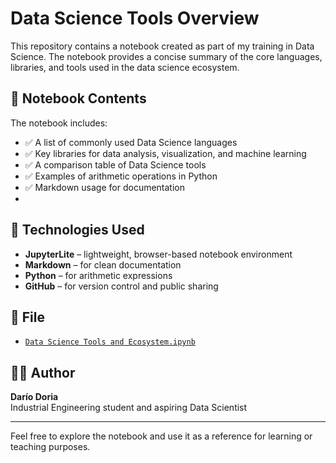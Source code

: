 # Data Science Tools Overview

This repository contains a notebook created as part of my training in Data Science. The notebook provides a concise summary of the core languages, libraries, and tools used in the data science ecosystem.

## 📘 Notebook Contents

The notebook includes:

- ✅ A list of commonly used Data Science languages
- ✅ Key libraries for data analysis, visualization, and machine learning
- ✅ A comparison table of Data Science tools
- ✅ Examples of arithmetic operations in Python
- ✅ Markdown usage for documentation
- 
## 🚀 Technologies Used

- **JupyterLite** – lightweight, browser-based notebook environment
- **Markdown** – for clean documentation
- **Python** – for arithmetic expressions
- **GitHub** – for version control and public sharing

## 📎 File

- [`Data Science Tools and Ecosystem.ipynb`](https://github.com/DoriaU22/data-science-tools-overview/blob/main/Data%20Science%20Languages%2C%20Libraries%20and%20Tools.ipynb)

## 👨‍💻 Author

**Darío Doria**  
Industrial Engineering student and aspiring Data Scientist

---

Feel free to explore the notebook and use it as a reference for learning or teaching purposes.
